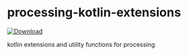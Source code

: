 # processing-kotlin-extensions
[ ![Download](https://api.bintray.com/packages/ylegall/maven-libs/processing-kotlin-extensions/images/download.svg) ](https://bintray.com/ylegall/maven-libs/processing-kotlin-extensions/_latestVersion)


kotlin extensions and utility functions for processing
